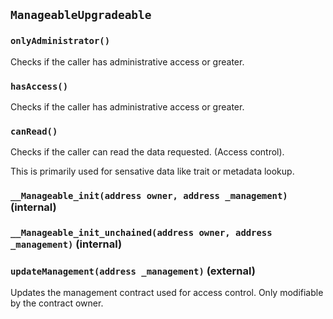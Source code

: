 ## `ManageableUpgradeable`





### `onlyAdministrator()`

Checks if the caller has administrative access or greater.



### `hasAccess()`

Checks if the caller has administrative access or greater.



### `canRead()`

Checks if the caller can read the data requested. (Access control).


This is primarily used for sensative data like trait or metadata lookup.


### `__Manageable_init(address owner, address _management)` (internal)





### `__Manageable_init_unchained(address owner, address _management)` (internal)





### `updateManagement(address _management)` (external)

Updates the management contract used for access control.
Only modifiable by the contract owner.







